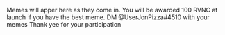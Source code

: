 Memes will apper here as they come in. You will be awarded 100 RVNC at launch if you have the best meme. DM @UserJonPizza#4510 with your memes
Thank yee for your participation
